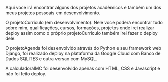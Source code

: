 Aqui voce irá encontrar alguns dos projetos acadêmicos e também um dos
meus projetos pessoais em desenvolvimento. 

O projetoCurriculo (em desenvolvimento). Nele voce poderá encontrar tudo 
sobre mim, qualificações, cursos, formações, projetos onde irei realizar deploy assim como o próprio projetoCurriculo também irei fazer o deploy dele.

O projetoAgenda foi desenvolvido através do Python e seu framework web Django, foi realizado deploy na plataforma da Google Cloud com Banco de Dados SQLITE3 e outra versao com MySQL.

A calculadoraIMC foi desenvolvido apenas com HTML, CSS e Javascript e não foi feito deploy.
